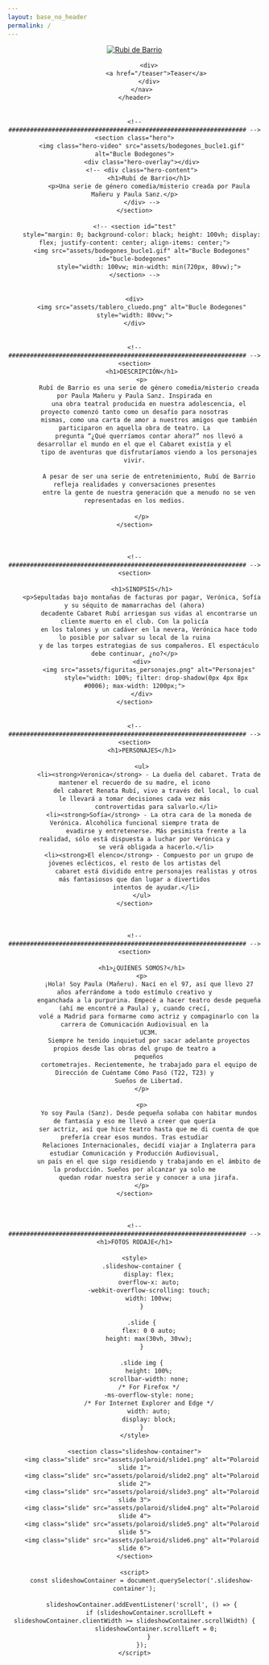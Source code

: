```yaml
---
layout: base_no_header
permalink: /
---
```



<body>
    <header>
        <nav>
            <a href="/">
                <img src="assets/header.png" alt="Rubi de Barrio" style="max-height: 70px;">
            </a>
            
            <div>
                <a href="/teaser">Teaser</a>
            </div>
        </nav>
    </header>


    <!-- ################################################################## -->
    <section class="hero">
        <img class="hero-video" src="assets/bodegones_bucle1.gif" alt="Bucle Bodegones">
        <div class="hero-overlay"></div>
        <!-- <div class="hero-content">
            <h1>Rubí de Barrio</h1>
            <p>Una serie de género comedia/misterio creada por Paula Mañeru y Paula Sanz.</p>
        </div> -->
    </section>
    
    <!-- <section id="test"
        style="margin: 0; background-color: black; height: 100vh; display: flex; justify-content: center; align-items: center;">
        <img src="assets/bodegones_bucle1.gif" alt="Bucle Bodegones" id="bucle-bodegones"
            style="width: 100vw; min-width: min(720px, 80vw);">
    </section> -->


    <div>
        <img src="assets/tablero_cluedo.png" alt="Bucle Bodegones" style="width: 80vw;">
    </div>


    <!-- ################################################################## -->
    <section>
        <h1>DESCRIPCIÓN</h1>
        <p>
            Rubí de Barrio es una serie de género comedia/misterio creada por Paula Mañeru y Paula Sanz. Inspirada en
            una obra teatral producida en nuestra adolescencia, el proyecto comenzó tanto como un desafío para nosotras
            mismas, como una carta de amor a nuestros amigos que también participaron en aquella obra de teatro. La
            pregunta “¿Qué querríamos contar ahora?” nos llevó a desarrollar el mundo en el que el Cabaret existía y el
            tipo de aventuras que disfrutaríamos viendo a los personajes vivir.

            A pesar de ser una serie de entretenimiento, Rubí de Barrio refleja realidades y conversaciones presentes
            entre la gente de nuestra generación que a menudo no se ven representadas en los medios.

        </p>
    </section>



    <!-- ################################################################## -->
    <section>

        <h1>SINOPSIS</h1>
        <p>Sepultadas bajo montañas de facturas por pagar, Verónica, Sofía y su séquito de mamarrachas del (ahora)
            decadente Cabaret Rubí arriesgan sus vidas al encontrarse un cliente muerto en el club. Con la policía
            en los talones y un cadáver en la nevera, Verónica hace todo lo posible por salvar su local de la ruina
            y de las torpes estrategias de sus compañeros. El espectáculo debe continuar, ¿no?</p>
        <div>
            <img src="assets/figuritas_personajes.png" alt="Personajes"
                style="width: 100%; filter: drop-shadow(0px 4px 8px #0006); max-width: 1200px;">
        </div>
    </section>


    <!-- ################################################################## -->
    <section>
        <h1>PERSONAJES</h1>

        <ul>
            <li><strong>Veronica</strong> - La dueña del cabaret. Trata de mantener el recuerdo de su madre, el icono
                del cabaret Renata Rubí, vivo a través del local, lo cual le llevará a tomar decisiones cada vez más
                controvertidas para salvarlo.</li>
            <li><strong>Sofía</strong> - La otra cara de la moneda de Verónica. Alcohólica funcional siempre trata de
                evadirse y entretenerse. Más pesimista frente a la realidad, sólo está dispuesta a luchar por Verónica y
                se verá obligada a hacerlo.</li>
            <li><strong>El elenco</strong> - Compuesto por un grupo de jóvenes eclécticos, el resto de los artistas del
                cabaret está dividido entre personajes realistas y otros más fantasiosos que dan lugar a divertidos
                intentos de ayudar.</li>
        </ul>
    </section>



    <!-- ################################################################## -->
    <section>

        <h1>¿QUIENES SOMOS?</h1>
        <p>
            ¡Hola! Soy Paula (Mañeru). Nací en el 97, así que llevo 27 años aferrándome a todo estímulo creativo y
            enganchada a la purpurina. Empecé a hacer teatro desde pequeña (ahí me encontré a Paula) y, cuando crecí,
            volé a Madrid para formarme como actriz y compaginarlo con la carrera de Comunicación Audiovisual en la
            UC3M.
            Siempre he tenido inquietud por sacar adelante proyectos propios desde las obras del grupo de teatro a
            pequeños
            cortometrajes. Recientemente, he trabajado para el equipo de Dirección de Cuéntame Cómo Pasó (T22, T23) y
            Sueños de Libertad.
        </p>

        <p>
            Yo soy Paula (Sanz). Desde pequeña soñaba con habitar mundos de fantasía y eso me llevó a creer que quería
            ser actriz, así que hice teatro hasta que me di cuenta de que prefería crear esos mundos. Tras estudiar
            Relaciones Internacionales, decidí viajar a Inglaterra para estudiar Comunicación y Producción Audiovisual,
            un país en el que sigo residiendo y trabajando en el ámbito de la producción. Sueños por alcanzar ya solo me
            quedan rodar nuestra serie y conocer a una jirafa.
        </p>
    </section>



    <!-- ################################################################## -->
    <h1>FOTOS RODAJE</h1>

    <style>
        .slideshow-container {
            display: flex;
            overflow-x: auto;
            -webkit-overflow-scrolling: touch;
            width: 100vw;
        }

        .slide {
            flex: 0 0 auto;
            height: max(30vh, 30vw);
        }

        .slide img {
            height: 100%;
            scrollbar-width: none;
            /* For Firefox */
            -ms-overflow-style: none;
            /* For Internet Explorer and Edge */
            width: auto;
            display: block;
        }
    </style>

    <section class="slideshow-container">
        <img class="slide" src="assets/polaroid/slide1.png" alt="Polaroid slide 1">
        <img class="slide" src="assets/polaroid/slide2.png" alt="Polaroid slide 2">
        <img class="slide" src="assets/polaroid/slide3.png" alt="Polaroid slide 3">
        <img class="slide" src="assets/polaroid/slide4.png" alt="Polaroid slide 4">
        <img class="slide" src="assets/polaroid/slide5.png" alt="Polaroid slide 5">
        <img class="slide" src="assets/polaroid/slide6.png" alt="Polaroid slide 6">
    </section>

    <script>
        const slideshowContainer = document.querySelector('.slideshow-container');

        slideshowContainer.addEventListener('scroll', () => {
            if (slideshowContainer.scrollLeft + slideshowContainer.clientWidth >= slideshowContainer.scrollWidth) {
                slideshowContainer.scrollLeft = 0;
            }
        });
    </script>


</body>